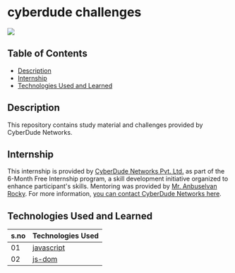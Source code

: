 # cyberdude challenges

<a href="https://www.cyberdudenetworks.com/">
  <img src="https://cyberdudenetworks.com/assets/img/assets/banner.png"/>
</a>

## Table of Contents

- [Description](#description)
- [Internship](#internship)
- [Technologies Used and Learned](#technologies-used-and-learned)

## Description

This repository contains study material and challenges provided by CyberDude Networks.

## Internship

This internship is provided by [CyberDude Networks Pvt. Ltd.](https://youtube.com/cyberdudenetworks) as part of the 6-Month Free Internship program, a skill development initiative organized to enhance participant's skills. Mentoring was provided by [Mr. Anbuselvan Rocky](https://instagram.com/anbuselvanrocky). For more information, [you can contact CyberDude Networks here](https://cyberdudenetworks.com).

## Technologies Used and Learned

| s.no | Technologies Used           |
| :--- | --------------------------- |
| 01   | [javascript](./javascript/) |
| 02   | [js-dom](js-dom) |